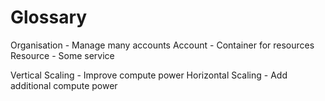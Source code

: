 # Glossary

Organisation - Manage many accounts
Account - Container for resources
Resource - Some service

Vertical Scaling - Improve compute power
Horizontal Scaling - Add additional compute power

